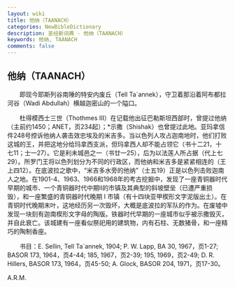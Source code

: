 ```yaml
---
layout: wiki
title: 他纳（TAANACH）
categories: NewBibleDictionary
description: 圣经新词典 - 他纳（TAANACH）
keywords: 他纳, TAANACH
comments: false
---
```


## 他纳（TAANACH）

　　即现今耶斯列谷南陲的特安内废丘（Tell Ta`annek），守卫着那沿着阿布都拉河谷（Wadi Abdullah）横越迦密山的一个隘口。

　　杜得模西士三世（Thothmes III）在记载他出征巴勒斯坦西部时，曾提过他纳（主前约1450；ANET，页234起）；*示撒（Shishak）也曾提过此地。亚玛拿信件248号控诉他纳人袭击效忠埃及的米吉多。当以色列人攻占迦南地时，他们打败这城的王，并把这地分给玛拿西支派，但玛拿西人却不能占领它（书十二21，十七11；士一27）。它是利未城邑之一（书廿一25），后为以法莲人所占据（代上七29）。所罗门王将以色列划分为不同的行政区，而他纳和米吉多是紧紧相连的（王上四12）。在底波拉之歌中，“米吉多水旁的他纳”（士五19）正是以色列击败迦南人之地。在1901-4、1963、1966和1968年的考古挖掘中，发现了一座青铜器时代早期的城市、一个青铜器时代中期II的市镇及其典型的斜坡壁垒（已遭严重损毁），和一座繁盛的青铜器时代晚期 I 市镇（有十四块亚甲楔形文字泥版出土）。在青铜时代晚期末叶，这地经历另一次毁坏，大概是底波拉的军队的作为。在废墟中发现一块刻有迦南楔形文字母的陶版。铁器时代早期的一座城市似乎被示撒毁灭，并自此衰亡。该城建有一座看似祭祀用的建筑物，内有石柱、无数猪骨，和一座精巧的陶制香座。

　　书目：E. Sellin, Tell Ta`annek, 1904; P. W. Lapp, BA 30, 1967，页1-27; BASOR 173, 1964，页4-44; 185, 1967，页2-39; 195, 1969，页2-49; D. R. Hillers, BASOR 173, 1964，页45-50; A. Glock, BASOR 204, 1971，页17-30。

A.R.M.








